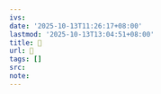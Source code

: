 ```yaml
---
ivs:
date: '2025-10-13T11:26:17+08:00'
lastmod: '2025-10-13T13:04:51+08:00'
title: 󰏆
url: 󰏆
tags: []
src:
note:
---
```

